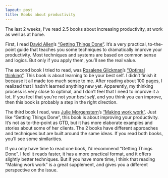 ```yaml
---
layout: post
title: Books about productivity
---
```


The last 2 weeks, I’ve read 2.5 books about increasing productivity, at work as well as at home.

First, I read [David Allen](http://www.davidco.com/)’s [“Getting Things Done”](http://www.amazon.com/gp/product/0142000280). It’s a very practical, to-the-point guide that teaches you some techniques to dramatically improve your productivity. Most techniques and systems are based on common sense and logics. But only if you apply them, you’ll see the real value.

The second book I tried to read, was [Rosalene Glickman](http://www.optimalthinking.com/DrGlickman.html)’s [“Optimal thinking”](http://www.amazon.com/gp/product/0471414646). This book is about learning to be your best self. I didn’t finish it because it all made too much sense to me. After reading about 100 pages, I realized that I hadn’t learned anything new yet. Apparently, my thinking process is very close to optimal, and I don’t feel that I need to improve it a lot. If you feel that you’re not *your best self*, and you think you can improve, then this book is probably a step in the right direction.

The third book I read, was [Julie Morgenstern](http://www.juliemorgenstern.com/)’s [“Making work work”](http://www.amazon.com/gp/product/0743250877). Just like “Getting Things Done”, this book is about improving your productivity. It’s not as to-the-point as GTD, but it has more elaborate examples and stories about some of her clients. The 2 books have different approaches and techniques but are built around the same ideas. If you read both books, you’ll see some similarities.

If you only have time to read one book, I’d recommend “Getting Things Done”. I feel it reads faster, it has a more practical format, and it offers slightly better techniques. But if you have more time, I think that reading “Making work work” is a great supplement, and gives you a different perspective on the issue.